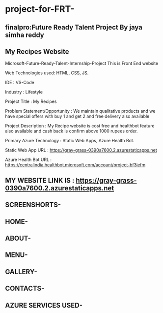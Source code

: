 # project-for-FRT-

## finalpro:Future Ready Talent Project By jaya simha reddy
##   My Recipes Website

Microsoft-Future-Ready-Talent-Internship-Project This is Front End website

Web Technologies used: HTML, CSS, JS.

IDE           : VS-Code

Industry      : Lifestyle

Project Title : My Recipes

Problem Statement/Opportunity : We maintain qualitative products and we have special offers with buy 1 and get 2 and free delivery also available

Project Description           :  My Recipe website is cost free and healthbot feature also available and cash back is confirm above 1000 rupees order.

Primary Azure Technology      :  Static Web Apps, Azure Health Bot.

Static Web App URL : https://gray-grass-0390a7600.2.azurestaticapps.net

Azure Health Bot URL : https://centralindia.healthbot.microsoft.com/account/project-bf3iefm


## MY WEBSITE LINK IS : https://gray-grass-0390a7600.2.azurestaticapps.net
## SCREENSHORTS-




## HOME-





## ABOUT-




## MENU-






## GALLERY-





## CONTACTS-






## AZURE SERVICES USED-
